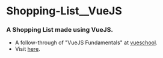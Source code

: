 # Shopping-List__VueJS

  ### A Shopping List made using VueJS. 

  * A follow-through of "VueJS Fundamentals" at [vueschool].
  * Visit [here].

[vueschool]: https://vueschool.io
[here]: http://mudittiwari2000.github.io/Shopping-List__VueJS
